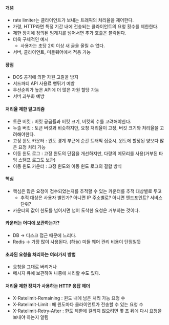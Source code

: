 #### 개념

- rate limiter는 클라이언트가 보내는 트래픽의 처리율을 제어한다.
- 가령, HTTP라면 특정 기간 내에 전송되는 클라이언트의 요청 횟수를 제한한다.
- 제한 장치에 정의된 임계치를 넘어서면 추가 호출은 블락된다.
- 더욱 구체적인 예시
    - 사용자는 초당 2회 이상 새 글을 올릴 수 없다.
- 서버, 클라이언트, 미들웨어에서 적용 가능

#### 장점

- DOS 공격에 의한 자원 고갈을 방지
- 서드파티 API 사용료 뻥튀기 예방
- 우선순위가 높은 API에 더 많은 자원 할당 가능
- 서버 과부화 예방

#### 처리율 제한 알고리즘

- 토큰 버킷 : 버킷 공급률과 버킷 크기, 버킷의 수를 고려해야한다.
- 누출 버킷 : 토큰 버킷과 비슷하지만, 요청 처리율이 고정, 버킷 크기와 처리율을 고려해야한다.
- 고정 윈도 카운터 : 윈도 경계 부근에 순간 트래픽 집중시, 윈도에 할당된 양보다 많은 요청 처리 가능
- 이동 윈도 로그 : 고정 윈도의 단점을 개선하지만, 다량의 메모리를 사용(거부된 타임 스탬프 로그도 보관)
- 이동 윈도 카운터 : 고정 윈도와 이동 윈도 로그의 결합 방식

#### 핵심

- 핵심은 많은 요청이 접수되었는지를 추적할 수 있는 카운터를 추적 대상별로 두고
    - 추적 대상은 사용자 별인가? 아니면 IP 주소별로? 아니면 엔드포인트? 서비스 단위?
- 카운터의 값이 한도를 넘어서면 넘어 도착한 요청은 거부하는 것이다.

#### 카운터는 어디에 보관하는가?

- DB -> 디스크 접근 때문에 느리다.
- Redis -> 가장 많이 사용된다. (하늘) 미들 웨어 관리 비용이 단점일듯

#### 초과된 요청을 처리하는 여러가지 방법

- 요청을 그대로 버리거나
- 메시지 큐에 보관하여 나중에 처리할 수도 있다.

#### 처리율 제한 장치가 사용하는 HTTP 응답 헤더

- X-Ratelimit-Remaining : 윈도 내에 남은 처리 가능 요청 수
- X-Ratelimit-Limit : 매 윈도마다 클라이언트가 전송할 수 있는 요청 수
- X-Ratelimit-Retry-After : 한도 제한에 걸리지 않으려면 몇 초 뒤에 다시 요청을 보내야 하는지 알림
